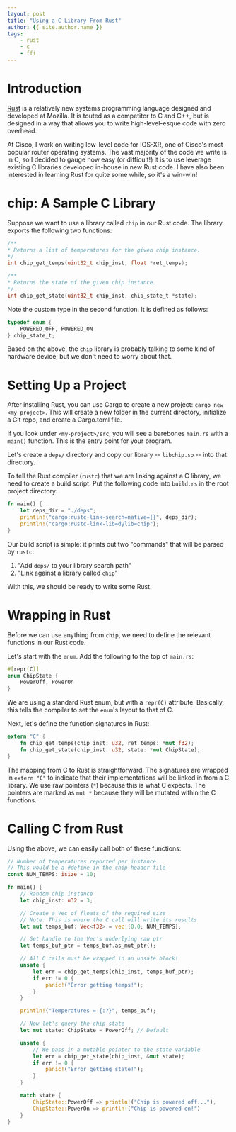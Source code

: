 ```yaml
---
layout: post
title: "Using a C Library From Rust"
author: {{ site.author.name }}
tags:
    - rust
    - c
    - ffi
---
```


# Introduction

[Rust](https://www.rust-lang.org/en-US/) is a relatively new systems programming language designed and developed at Mozilla. It is touted as a competitor to C and C++, but is designed in a way that allows you to write high-level-esque code with zero overhead.

At Cisco, I work on writing low-level code for IOS-XR, one of Cisco's most popular router operating systems.  The vast majority of the code we write is in C, so I decided to gauge how easy (or difficult!) it is to use leverage existing C libraries developed in-house in new Rust code. I have also been interested in learning Rust for quite some while, so it's a win-win!

# chip: A Sample C Library

Suppose we want to use a library called `chip` in our Rust code. The library exports the following two functions:

```c
/**
* Returns a list of temperatures for the given chip instance.
*/
int chip_get_temps(uint32_t chip_inst, float *ret_temps);

/**
* Returns the state of the given chip instance.
*/
int chip_get_state(uint32_t chip_inst, chip_state_t *state);
```

Note the custom type in the second function. It is defined as follows:

```c
typedef enum {
    POWERED_OFF, POWERED_ON
} chip_state_t;
```

Based on the above, the `chip` library is probably talking to some kind of hardware device, but we don't need to worry about that.

# Setting Up a Project

After installing Rust, you can use Cargo to create a new project: `cargo new <my-project>`.  This will create a new folder in the current directory, initialize a Git repo, and create a Cargo.toml file.

If you look under `<my-project>/src`, you will see a barebones `main.rs` with a `main()` function. This is the entry point for your program.

Let's create a `deps/` directory and copy our library -- `libchip.so` -- into that directory.

To tell the Rust compiler (`rustc`) that we are linking against a C library, we need to create a build script. Put the following code into `build.rs` in the root project directory:

```rust
fn main() {
    let deps_dir = "./deps";
    println!("cargo:rustc-link-search=native={}", deps_dir);
    println!("cargo:rustc-link-lib=dylib=chip");
}
```

Our build script is simple: it prints out two "commands" that will be parsed by `rustc`:

1. "Add `deps/` to your library search path"
2. "Link against a library called `chip`"

With this, we should be ready to write some Rust.

# Wrapping in Rust

Before we can use anything from `chip`, we need to define the relevant functions in our Rust code.

Let's start with the `enum`. Add the following to the top of `main.rs`:

```rust
#[repr(C)]
enum ChipState {
    PowerOff, PowerOn
}
```

We are using a standard Rust enum, but with a `repr(C)` attribute. Basically, this tells the compiler to set the `enum`'s layout to that of C.

Next, let's define the function signatures in Rust:

```rust
extern "C" {
    fn chip_get_temps(chip_inst: u32, ret_temps: *mut f32);
    fn chip_get_state(chip_inst: u32, state: *mut ChipState);
}
```

The mapping from C to Rust is straightforward. The signatures are wrapped in `extern "C"` to indicate that their implementations will be linked in from a C library. We use raw pointers (`*`) because this is what C expects. The pointers are marked as `mut *` because they will be mutated within the C functions.

# Calling C from Rust

Using the above, we can easily call both of these functions:

```rust
// Number of temperatures reported per instance
// This would be a #define in the chip header file
const NUM_TEMPS: isize = 10;

fn main() {
    // Random chip instance
    let chip_inst: u32 = 3;

    // Create a Vec of floats of the required size
    // Note: This is where the C call will write its results
    let mut temps_buf: Vec<f32> = vec![0.0; NUM_TEMPS];

    // Get handle to the Vec's underlying raw ptr
    let temps_buf_ptr = temps_buf.as_mut_ptr();

    // All C calls must be wrapped in an unsafe block!
    unsafe {
        let err = chip_get_temps(chip_inst, temps_buf_ptr);
        if err != 0 {
            panic!("Error getting temps!");
        }
    }

    println!("Temperatures = {:?}", temps_buf);

    // Now let's query the chip state
    let mut state: ChipState = PowerOff; // Default

    unsafe {
        // We pass in a mutable pointer to the state variable
        let err = chip_get_state(chip_inst, &mut state);
        if err != 0 {
            panic!("Error getting state!");
        }
    }

    match state {
        ChipState::PowerOff => println!("Chip is powered off..."),
        ChipState::PowerOn => println!("Chip is powered on!")
    }
}
```


